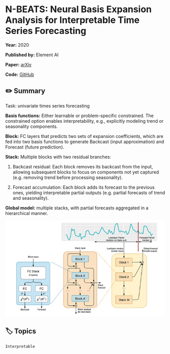 # N-BEATS: Neural Basis Expansion Analysis for Interpretable Time Series Forecasting

**Year:** 2020

**Published by:** Element AI

**Paper:** [arXiv](https://arxiv.org/pdf/1905.10437)

**Code:** [GitHub](https://github.com/ServiceNow/N-BEATS)

## ✏️ Summary
Task: univariate times series forecasting

**Basis functions:** Either learnable or problem-specific constrained. The constrained option enables interpretability, e.g., explicitly modeling trend or seasonality components.

**Block:** FC layers that predicts two sets of expansion coefficients, which are fed into two basis functions to generate Backcast (input approximation) and Forecast (future prediction).

**Stack:** Multiple blocks with two residual branches:

1. Backcast residual: Each block removes its backcast from the input, allowing subsequent blocks to focus on components not yet captured (e.g. removing trend before processing seasonality).

2. Forecast accumulation: Each block adds its forecast to the previous ones, yielding interpretable partial outputs (e.g. partial forecasts of trend and seasonality).

**Global model:** multiple stacks, with partial forecasts aggregated in a hierarchical manner.

![Figure](../figures/n-beats-neural-basis-expansion-analysis-for-interpretable-time-series-forecasting.png)

## 🏷️ Topics
`Interpretable`

